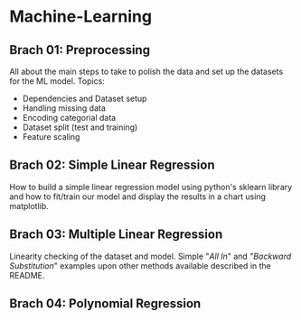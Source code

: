 # **Machine-Learning**

## Brach 01: Preprocessing

All about the main steps to take to polish the data and set up the datasets for the ML model. Topics:

- Dependencies and Dataset setup
- Handling missing data
- Encoding categorial data
- Dataset split (test and training)
- Feature scaling

## Brach 02: Simple Linear Regression

How to build a simple linear regression model using python's sklearn library and how to fit/train our model and display the results in a chart using matplotlib.

## Brach 03: Multiple Linear Regression

Linearity checking of the dataset and model. Simple "*All In*" and "*Backward Substitution*" examples upon other methods available described in the README.

## Brach 04: Polynomial Regression
